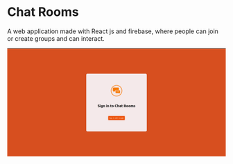 # Chat Rooms

A web application made with React js and firebase, where
people can join or create groups and can interact.

![](img/1.png)